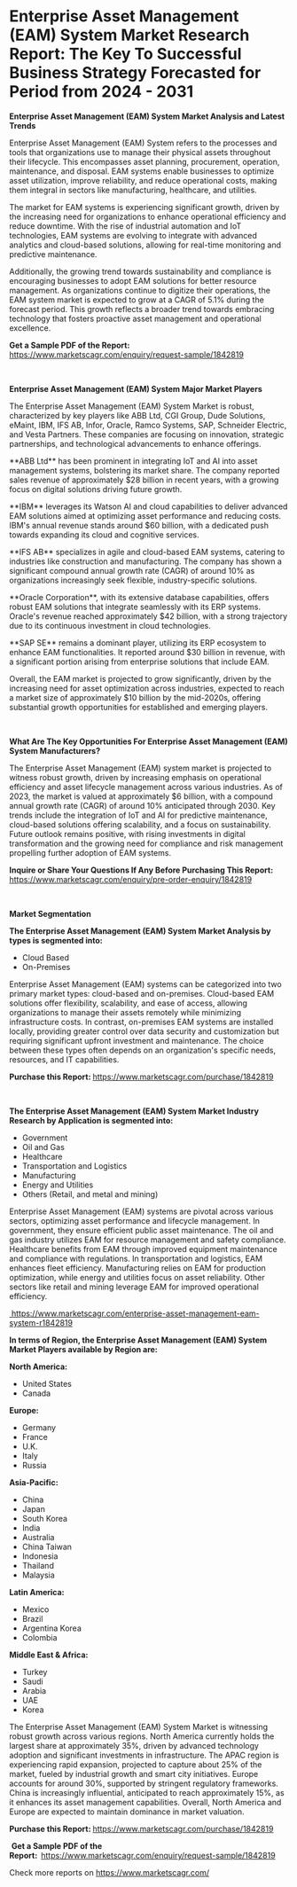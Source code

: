 <p><h1>Enterprise Asset Management (EAM) System Market Research Report: The Key To Successful Business Strategy Forecasted for Period from 2024 - 2031</h1></p><p><strong>Enterprise Asset Management (EAM) System Market Analysis and Latest Trends</strong></p>
<p><p>Enterprise Asset Management (EAM) System refers to the processes and tools that organizations use to manage their physical assets throughout their lifecycle. This encompasses asset planning, procurement, operation, maintenance, and disposal. EAM systems enable businesses to optimize asset utilization, improve reliability, and reduce operational costs, making them integral in sectors like manufacturing, healthcare, and utilities.</p><p>The market for EAM systems is experiencing significant growth, driven by the increasing need for organizations to enhance operational efficiency and reduce downtime. With the rise of industrial automation and IoT technologies, EAM systems are evolving to integrate with advanced analytics and cloud-based solutions, allowing for real-time monitoring and predictive maintenance. </p><p>Additionally, the growing trend towards sustainability and compliance is encouraging businesses to adopt EAM solutions for better resource management. As organizations continue to digitize their operations, the EAM system market is expected to grow at a CAGR of 5.1% during the forecast period. This growth reflects a broader trend towards embracing technology that fosters proactive asset management and operational excellence.</p></p>
<p><strong>Get a Sample PDF of the Report:&nbsp;</strong> <a href="https://www.marketscagr.com/enquiry/request-sample/1842819?utm_campaign=2003&utm_medium=2&utm_source=Github&utm_content=ia&utm_term=01012025&utm_id=enterprise-asset-management-eam-system">https://www.marketscagr.com/enquiry/request-sample/1842819</a></p>
<p>&nbsp;</p>
<p><strong>Enterprise Asset Management (EAM) System Major Market Players</strong></p>
<p><p>The Enterprise Asset Management (EAM) System Market is robust, characterized by key players like ABB Ltd, CGI Group, Dude Solutions, eMaint, IBM, IFS AB, Infor, Oracle, Ramco Systems, SAP, Schneider Electric, and Vesta Partners. These companies are focusing on innovation, strategic partnerships, and technological advancements to enhance offerings.</p><p>**ABB Ltd** has been prominent in integrating IoT and AI into asset management systems, bolstering its market share. The company reported sales revenue of approximately $28 billion in recent years, with a growing focus on digital solutions driving future growth.</p><p>**IBM** leverages its Watson AI and cloud capabilities to deliver advanced EAM solutions aimed at optimizing asset performance and reducing costs. IBM's annual revenue stands around $60 billion, with a dedicated push towards expanding its cloud and cognitive services.</p><p>**IFS AB** specializes in agile and cloud-based EAM systems, catering to industries like construction and manufacturing. The company has shown a significant compound annual growth rate (CAGR) of around 10% as organizations increasingly seek flexible, industry-specific solutions.</p><p>**Oracle Corporation**, with its extensive database capabilities, offers robust EAM solutions that integrate seamlessly with its ERP systems. Oracle's revenue reached approximately $42 billion, with a strong trajectory due to its continuous investment in cloud technologies.</p><p>**SAP SE** remains a dominant player, utilizing its ERP ecosystem to enhance EAM functionalities. It reported around $30 billion in revenue, with a significant portion arising from enterprise solutions that include EAM.</p><p>Overall, the EAM market is projected to grow significantly, driven by the increasing need for asset optimization across industries, expected to reach a market size of approximately $10 billion by the mid-2020s, offering substantial growth opportunities for established and emerging players.</p></p>
<p>&nbsp;</p>
<p><strong>What Are The Key Opportunities For Enterprise Asset Management (EAM) System Manufacturers?</strong></p>
<p><p>The Enterprise Asset Management (EAM) system market is projected to witness robust growth, driven by increasing emphasis on operational efficiency and asset lifecycle management across various industries. As of 2023, the market is valued at approximately $6 billion, with a compound annual growth rate (CAGR) of around 10% anticipated through 2030. Key trends include the integration of IoT and AI for predictive maintenance, cloud-based solutions offering scalability, and a focus on sustainability. Future outlook remains positive, with rising investments in digital transformation and the growing need for compliance and risk management propelling further adoption of EAM systems.</p></p>
<p><strong>Inquire or Share Your Questions If Any Before Purchasing This Report:</strong> <a href="https://www.marketscagr.com/enquiry/pre-order-enquiry/1842819?utm_campaign=2003&utm_medium=2&utm_source=Github&utm_content=ia&utm_term=01012025&utm_id=enterprise-asset-management-eam-system">https://www.marketscagr.com/enquiry/pre-order-enquiry/1842819</a></p>
<p>&nbsp;</p>
<p><strong>Market Segmentation</strong></p>
<p><strong>The Enterprise Asset Management (EAM) System Market Analysis by types is segmented into:</strong></p>
<p><ul><li>Cloud Based</li><li>On-Premises</li></ul></p>
<p><p>Enterprise Asset Management (EAM) systems can be categorized into two primary market types: cloud-based and on-premises. Cloud-based EAM solutions offer flexibility, scalability, and ease of access, allowing organizations to manage their assets remotely while minimizing infrastructure costs. In contrast, on-premises EAM systems are installed locally, providing greater control over data security and customization but requiring significant upfront investment and maintenance. The choice between these types often depends on an organization's specific needs, resources, and IT capabilities.</p></p>
<p><strong>Purchase this Report:&nbsp;</strong><a href="https://www.marketscagr.com/purchase/1842819?utm_campaign=2003&utm_medium=2&utm_source=Github&utm_content=ia&utm_term=01012025&utm_id=enterprise-asset-management-eam-system">https://www.marketscagr.com/purchase/1842819</a></p>
<p>&nbsp;</p>
<p><strong>The Enterprise Asset Management (EAM) System Market Industry Research by Application is segmented into:</strong></p>
<p><ul><li>Government</li><li>Oil and Gas</li><li>Healthcare</li><li>Transportation and Logistics</li><li>Manufacturing</li><li>Energy and Utilities</li><li>Others (Retail, and metal and mining)</li></ul></p>
<p><p>Enterprise Asset Management (EAM) systems are pivotal across various sectors, optimizing asset performance and lifecycle management. In government, they ensure efficient public asset maintenance. The oil and gas industry utilizes EAM for resource management and safety compliance. Healthcare benefits from EAM through improved equipment maintenance and compliance with regulations. In transportation and logistics, EAM enhances fleet efficiency. Manufacturing relies on EAM for production optimization, while energy and utilities focus on asset reliability. Other sectors like retail and mining leverage EAM for improved operational efficiency.</p></p>
<p><a href="https://www.marketscagr.com/enterprise-asset-management-eam-system-r1842819?utm_campaign=2003&utm_medium=2&utm_source=Github&utm_content=ia&utm_term=01012025&utm_id=enterprise-asset-management-eam-system">&nbsp;https://www.marketscagr.com/enterprise-asset-management-eam-system-r1842819</a></p>
<p><strong>In terms of Region, the Enterprise Asset Management (EAM) System Market Players available by Region are:</strong></p>
<p>
    <p> <strong> North America: </strong>
        <ul>
            <li>United States</li>
            <li>Canada</li>
        </ul>
        </p> 
    <p> <strong> Europe: </strong>
        <ul>
            <li>Germany</li>
            <li>France</li>
            <li>U.K.</li>
            <li>Italy</li>
            <li>Russia</li>
        </ul>
        </p> 
    <p> <strong> Asia-Pacific: </strong>
        <ul>
            <li>China</li>
            <li>Japan</li>
            <li>South Korea</li>
            <li>India</li>
            <li>Australia</li>
            <li>China Taiwan</li>
            <li>Indonesia</li>
            <li>Thailand</li>
            <li>Malaysia</li>
        </ul>
        </p> 
    <p> <strong> Latin America: </strong>
        <ul>
            <li>Mexico</li>
            <li>Brazil</li>
            <li>Argentina Korea</li>
            <li>Colombia</li>
        </ul>
        </p> 
    <p> <strong> Middle East & Africa: </strong>
        <ul>
            <li>Turkey</li>
            <li>Saudi</li>
            <li>Arabia</li>
            <li>UAE</li>
            <li>Korea</li>
        </ul>
    </p>
    </p>
<p><p>The Enterprise Asset Management (EAM) System Market is witnessing robust growth across various regions. North America currently holds the largest share at approximately 35%, driven by advanced technology adoption and significant investments in infrastructure. The APAC region is experiencing rapid expansion, projected to capture about 25% of the market, fueled by industrial growth and smart city initiatives. Europe accounts for around 30%, supported by stringent regulatory frameworks. China is increasingly influential, anticipated to reach approximately 15%, as it enhances its asset management capabilities. Overall, North America and Europe are expected to maintain dominance in market valuation.</p></p>
<p><strong>Purchase this Report: </strong><a href="https://www.marketscagr.com/purchase/1842819?utm_campaign=2003&utm_medium=2&utm_source=Github&utm_content=ia&utm_term=01012025&utm_id=enterprise-asset-management-eam-system">https://www.marketscagr.com/purchase/1842819</a></p>
<p>&nbsp;<strong>Get a Sample PDF of the Report:&nbsp;&nbsp;</strong><a href="https://www.marketscagr.com/enquiry/request-sample/1842819?utm_campaign=2003&utm_medium=2&utm_source=Github&utm_content=ia&utm_term=01012025&utm_id=enterprise-asset-management-eam-system">https://www.marketscagr.com/enquiry/request-sample/1842819</a></p>
<p><strong></strong></p>
<p>Check more reports on <a href="https://www.marketscagr.com/?utm_campaign=2003&utm_medium=2&utm_source=Github&utm_content=ia&utm_term=01012025&utm_id=enterprise-asset-management-eam-system">https://www.marketscagr.com/</a></p>